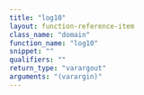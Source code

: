 ```yaml
---
title: "log10"
layout: function-reference-item
class_name: "domain"
function_name: "log10"
snippet: ""
qualifiers: ""
return_type: "varargout"
arguments: "(varargin)"
---
```


<pre class="help-text"></pre>